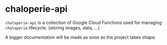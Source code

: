# chaloperie-api

`chaloperie-api` is a collection of Google Cloud Functions used for managing `chaloperie` lifecycle. (storing images,
data, ...)

A bigger documentation will be made as soon as the project takes shape.